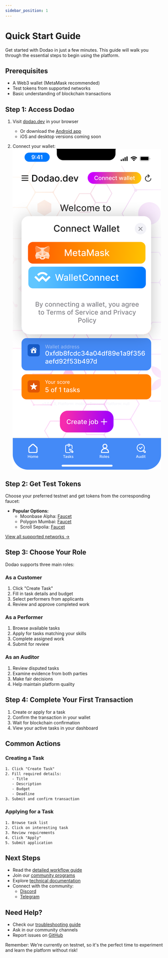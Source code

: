 ```yaml
---
sidebar_position: 1
---
```


# Quick Start Guide

Get started with Dodao in just a few minutes. This guide will walk you through the essential steps to begin using the platform.

## Prerequisites

- A Web3 wallet (MetaMask recommended)
- Test tokens from supported networks
- Basic understanding of blockchain transactions

## Step 1: Access Dodao

1. Visit [dodao.dev](https://dodao.dev) in your browser
   - Or download the [Android app](https://github.com/devopsdao/devopsdao/tags)
   - iOS and desktop versions coming soon

2. Connect your wallet:
   ![Connect Wallet Dialog](../img/design-prototype/connect-wallet-dialog-iphone.svg)

## Step 2: Get Test Tokens

Choose your preferred testnet and get tokens from the corresponding faucet:

- **Popular Options:**
  - Moonbase Alpha: [Faucet](https://apps.moonbeam.network/moonbase-alpha/faucet/)
  - Polygon Mumbai: [Faucet](https://faucet.polygon.technology/)
  - Scroll Sepolia: [Faucet](https://scroll.io/alpha/faucet)

[View all supported networks →](../how-dodao-works.md#getting-started)

## Step 3: Choose Your Role

Dodao supports three main roles:

### As a Customer
1. Click "Create Task"
2. Fill in task details and budget
3. Select performers from applicants
4. Review and approve completed work

### As a Performer
1. Browse available tasks
2. Apply for tasks matching your skills
3. Complete assigned work
4. Submit for review

### As an Auditor
1. Review disputed tasks
2. Examine evidence from both parties
3. Make fair decisions
4. Help maintain platform quality

## Step 4: Complete Your First Transaction

1. Create or apply for a task
2. Confirm the transaction in your wallet
3. Wait for blockchain confirmation
4. View your active tasks in your dashboard

## Common Actions

### Creating a Task
```
1. Click "Create Task"
2. Fill required details:
   - Title
   - Description
   - Budget
   - Deadline
3. Submit and confirm transaction
```

### Applying for a Task
```
1. Browse task list
2. Click on interesting task
3. Review requirements
4. Click "Apply"
5. Submit application
```

## Next Steps

- Read the [detailed workflow guide](../how-dodao-works.md)
- Join our [community programs](../community-programs/developer-program.md)
- Explore [technical documentation](../smart-contract.md)
- Connect with the community:
  - [Discord](https://discord.gg/qJwsv45QTd)
  - [Telegram](https://t.me/dodao_group)

## Need Help?

- Check our [troubleshooting guide](../guides/troubleshooting.md)
- Ask in our community channels
- Report issues on [GitHub](https://github.com/devopsdao/devopsdao)

Remember: We're currently on testnet, so it's the perfect time to experiment and learn the platform without risk!
